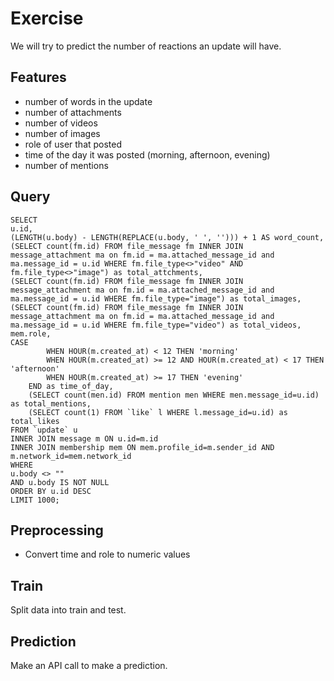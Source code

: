 # Exercise

We will try to predict the number of reactions an update will have.

## Features

* number of words in the update
* number of attachments
* number of videos
* number of images
* role of user that posted
* time of the day it was posted (morning, afternoon, evening)
* number of mentions

## Query

```
SELECT
u.id,
(LENGTH(u.body) - LENGTH(REPLACE(u.body, ' ', ''))) + 1 AS word_count,
(SELECT count(fm.id) FROM file_message fm INNER JOIN message_attachment ma on fm.id = ma.attached_message_id and ma.message_id = u.id WHERE fm.file_type<>"video" AND fm.file_type<>"image") as total_attchments,
(SELECT count(fm.id) FROM file_message fm INNER JOIN message_attachment ma on fm.id = ma.attached_message_id and ma.message_id = u.id WHERE fm.file_type="image") as total_images,
(SELECT count(fm.id) FROM file_message fm INNER JOIN message_attachment ma on fm.id = ma.attached_message_id and ma.message_id = u.id WHERE fm.file_type="video") as total_videos,
mem.role,
CASE
        WHEN HOUR(m.created_at) < 12 THEN 'morning'
        WHEN HOUR(m.created_at) >= 12 AND HOUR(m.created_at) < 17 THEN 'afternoon'
        WHEN HOUR(m.created_at) >= 17 THEN 'evening'
    END as time_of_day,
    (SELECT count(men.id) FROM mention men WHERE men.message_id=u.id) as total_mentions,
    (SELECT count(1) FROM `like` l WHERE l.message_id=u.id) as total_likes
FROM `update` u
INNER JOIN message m ON u.id=m.id
INNER JOIN membership mem ON mem.profile_id=m.sender_id AND m.network_id=mem.network_id
WHERE
u.body <> ""
AND u.body IS NOT NULL
ORDER BY u.id DESC
LIMIT 1000;
```

## Preprocessing

* Convert time and role to numeric values

## Train

Split data into train and test.

## Prediction

Make an API call to make a prediction.
